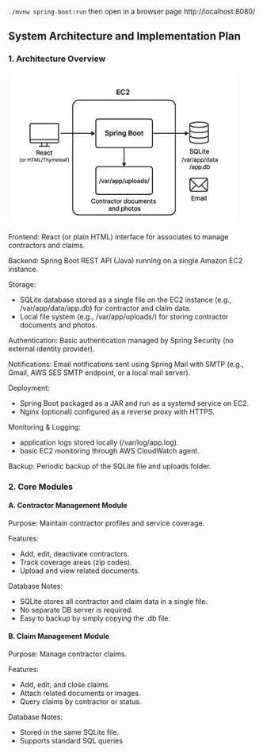 `./mvnw spring-boot:run` then open in a browser page http://localhost:8080/

## System Architecture and Implementation Plan

### 1. Architecture Overview
![diagram](diagram.png)


Frontend: React (or plain HTML) interface for associates to manage contractors and claims.

Backend: Spring Boot REST API (Java) running on a single Amazon EC2 instance.

Storage:
  - SQLite database stored as a single file on the EC2 instance (e.g., /var/app/data/app.db) for contractor and claim data.
  - Local file system (e.g., /var/app/uploads/) for storing contractor documents and photos.

Authentication: Basic authentication managed by Spring Security (no external identity provider).

Notifications: Email notifications sent using Spring Mail with SMTP (e.g., Gmail, AWS SES SMTP endpoint, or a local mail server).

Deployment:
  - Spring Boot packaged as a JAR and run as a systemd service on EC2.
  - Nginx (optional) configured as a reverse proxy with HTTPS.

Monitoring & Logging:
  - application logs stored locally (/var/log/app.log).
  - basic EC2 monitoring through AWS CloudWatch agent.

Backup: Periodic backup of the SQLite file and uploads folder.

### 2. Core Modules

#### A. Contractor Management Module

Purpose: Maintain contractor profiles and service coverage.

Features:
  - Add, edit, deactivate contractors.
  - Track coverage areas (zip codes).
  - Upload and view related documents.

Database Notes:
  - SQLite stores all contractor and claim data in a single file.
  - No separate DB server is required.
  - Easy to backup by simply copying the .db file.

#### B. Claim Management Module

Purpose: Manage contractor claims.

Features:
  - Add, edit, and close claims.
  - Attach related documents or images.
  - Query claims by contractor or status.

Database Notes:
  - Stored in the same SQLite file.
  - Supports standard SQL queries